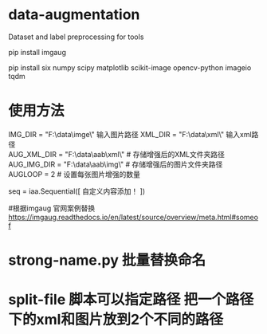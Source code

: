# data-augmentation
Dataset and label preprocessing for tools

pip install imgaug

pip install six numpy scipy matplotlib scikit-image opencv-python imageio tqdm

# 使用方法 
 IMG_DIR = "F:\\data\\imge\\"  输入图片路径
 XML_DIR = "F:\\data\\xml\\"   输入xml路径  
 AUG_XML_DIR = "F:\\data\\aab\\xml\\"  # 存储增强后的XML文件夹路径
 AUG_IMG_DIR = "F:\\data\\aab\\img\\"  # 存储增强后的图片文件夹路径  
 AUGLOOP = 2  # 设置每张图片增强的数量  

seq = iaa.Sequential([ 
自定义内容添加！ 
    ])  

#根据imgaug 官网案例替换
 https://imgaug.readthedocs.io/en/latest/source/overview/meta.html#someof 

# strong-name.py 批量替换命名

# split-file  脚本可以指定路径 把一个路径下的xml和图片放到2个不同的路径
